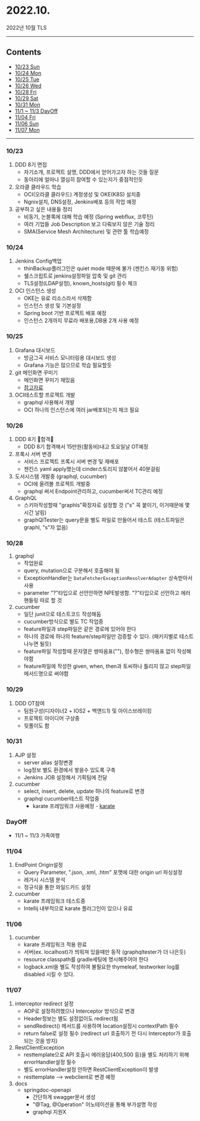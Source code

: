 # 2022.10.
2022년 10월 TLS

---

## Contents

 * [10/23 Sun](#10/23)
 * [10/24 Mon](#10/24)
 * [10/25 Tue](#10/25)
 * [10/26 Wed](#10/26)
 * [10/28 Fri](#10/28)
 * [10/29 Sat](#10/29)
 * [10/31 Mon](#10/31)
 * [11/1 ~ 11/3 DayOff](#DayOff)
 * [11/04 Fri](#11/04)
 * [11/06 Sun](#11/06)
 * [11/07 Mon](#11/07)
---

### 10/23

1. DDD 8기 면접
   * 자기소개, 프로젝트 설명, DDD에서 얻어가고자 하는 것들 질문
   * 동아리에 얼마나 열심히 참여할 수 있는지가 중점적인듯
2. 오라클 클라우드 학습
   * OCI(오라클 클라우드) 계정생성 및 OKE(K8S) 설치중
   * Ngnix설치, DNS설정, Jenkins배포 등의 작업 예정
3. 공부하고 싶은 내용들 정리
   * 비동기, 논블록에 대해 학습 예정 (Spring webflux, 코루틴)
   * 여러 기업들 Job Description 보고 다뤄보지 않은 기술 정리
   * SMA(Service Mesh Architecture) 및 관련 툴 학습예정


### 10/24

1. Jenkins Config백업
   * thinBackup플러그인은 quiet mode 때문에 불가 (젠킨스 재기동 위험)
   * 쉘스크립트로 jenkins설정파일 압축 및 git 관리
   * TLS설정(LDAP설정), known_hosts(git) 필수 체크
2. OCI 인스턴스 생성
   * OKE는 유료 리소스라서 삭제함
   * 인스턴스 생성 및 기본설정
   * Spring boot 기반 프로젝트 배포 예정
   * 인스턴스 2개까지 무료라 배포용,DB용 2개 사용 예정


### 10/25

1. Grafana 대시보드
   * 방금그곡 서비스 모니터링용 대시보드 생성
   * Grafana 기능은 많으므로 학습 필요할듯
2. git 메인화면 꾸미기
   * 메인화면 꾸미기 재밌음
   * [참고자료](https://velog.io/@woo0_hooo/Github-github-profile-%EA%B0%84%EC%A7%80%EB%82%98%EA%B2%8C-%EA%BE%B8%EB%AF%B8%EA%B8%B0)
3. OCI테스트할 프로젝트 개발
   * graphql 사용해서 개발
   * OCI 하나의 인스턴스에 여러 jar배포되는지 체크 필요


### 10/26

1. DDD 8기 🌟합격🌟
   * DDD 8기 합격해서 15만원(활동비)내고 토요일날 OT예정
2. 프록시 서버 변경
   * 서비스 프로젝트 프록시 서버 변경 및 재배포
   * 젠킨스 yaml apply했는데 cinder스토리지 않붙어서 40분걸림
3. 도서시스템 개발중 (graphql, cucumber)
   * OCI에 올려볼 프로젝트 개발중
   * graphql 써서 Endpoint관리하고, cucumber써서 TC관리 예정
4. GraphQL
   * 스키마작성할때 "graphls"확장자로 설정할 것 ("s" 꼭 붙이기, 이거때문에 몇시간 날림)
   * graphQlTester는 query문을 별도 파일로 만들어서 테스트 (테스트파일은 graphl, "s"자 없음)


### 10/28

1. graphql
   * 작업완료
   * query, mutation으로 구분해서 호출해야 됨
   * ExceptionHandler는 `DataFetcherExceptionResolverAdapter` 상속받아서 사용
   * parameter "?"타입으로 선언안하면 NPE발생함. "?"타입으로 선언하고 에러핸들링 따로 할 것
2. cucumber
   * 일단 junit으로 테스트코드 작성해둠
   * cucumber방식으로 별도 TC 작업중
   * feature파일과 step파일은 같은 경로에 있어야 한다
   * 하나의 경로에 하나의 feature/step파일만 검증할 수 있다. (패키지별로 테스트 나누면 될듯)
   * feature파일 작성할때 문자열은 쌍따옴표(""), 정수형은 쌍따옴표 없이 작성해야함
   * feature파일에 작성한 given, when, then과 토씨하나 틀리지 않고 step파일 메서드명으로 써야함


### 10/29

1. DDD OT참여
   * 팀원구성(디자이너2 + IOS2 + 백앤드1) 및 아이스브레이킹
   * 프로젝트 아이디어 구상중
   * 뒷풀이도 함


### 10/31

1. AJP 설정
   * server alias 설정변경
   * log정보 별도 환경에서 쌓을수 있도록 구축
   * Jenkins JOB 설정해서 기획팀에 전달
2. cucumber
   * select, insert, delete, update 하나의 feature로 변경
   * graphql cucumber테스트 작업중
     * karate 프레임워크 사용예정 - [karate](https://github.com/karatelabs/karate)


### DayOff

 * 11/1 ~ 11/3 가족여행 


### 11/04

1. EndPoint Origin설정
   * Query Parameter, ".json, .xml, .htm" 포맷에 대한 origin url 파싱설정
   * 레거시 시스템 분석
   * 정규식을 통한 와일드카드 설정
2. cucumber
   * karate 프레임워크 테스트중
   * Intellij 내부적으로 karate 플러그인이 있으나 유료


### 11/06

1. cucumber
   * karate 프레임워크 적용 완료
   * 서버(ex. localhost)가 띄워져 있을때만 동작 (graphqltester가 더 나은듯)
   * resource classpath를 gradle세팅에 명시해주어야 한다
   * logback.xml을 별도 작성하여 불필요한 thymeleaf, testworker log를 disabled 시킬 수 있다.


### 11/07

1. interceptor redirect 설정
   * AOP로 설정하려했으나 Interceptor 방식으로 변경
   * Header정보는 별도 설정없이도 redirect됨
   * sendRedirect() 메서드를 사용하며 location설정시 contextPath 필수
   * return false로 설정 필수 (redirect url 호출하기 전 다시 Interceptor가 호출되는 것을 방지)
2. RestClientException
   * resttemplate으로 API 호출시 에러응답(400,500 등)을 별도 처리하기 위해 errorHandler설정 필수
   * 별도 errorHandler설정 안하면 RestClientException이 발생
   * resttemplate --> webclient로 변경 예정
3. docs
   * springdoc-openapi
     * 간단하게 swagger문서 생성
     * "@Tag, @Operation" 어노테이션을 통해 부가설명 작성
     * graphql 지원X